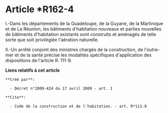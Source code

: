 # Article *R162-4

I.-Dans les départements de la Guadeloupe, de la Guyane, de la Martinique et de La Réunion, les bâtiments d'habitation
nouveaux et parties nouvelles de bâtiments d'habitation existants sont construits et aménagés de telle sorte que soit
privilégiée l'aération naturelle. 

II.-Un arrêté conjoint des ministres chargés de la construction, de l'outre-mer et de la santé précise les modalités
spécifiques d'application des dispositions de l'article R. 111-9.

**Liens relatifs à cet article**

	**Créé par**:

	  - Décret n°2009-424 du 17 avril 2009 - art. 1

	**Cite**:

	  - Code de la construction et de l'habitation. - art. R*111-9
